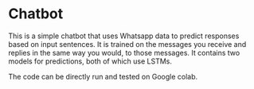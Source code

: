 # Chatbot

This is a simple chatbot that uses Whatsapp data to predict responses based on input sentences. It is trained on the messages you receive and replies in the same way you would, to those messages. It contains two models for predictions, both of which use LSTMs.

The code can be directly run and tested on Google colab.
